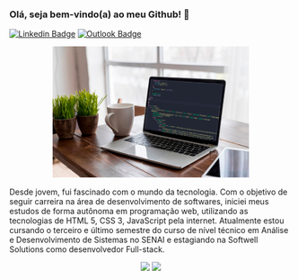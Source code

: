 
### Olá, seja bem-vindo(a) ao meu Github! 👋

[![Linkedin Badge](https://img.shields.io/badge/-LinkedIn-blue?style=flat-square&logo=Linkedin&logoColor=white&link=https://www.linkedin.com/in/dereklamego/)](https://www.linkedin.com/in/dereklamego/)  [![Outlook Badge](https://img.shields.io/badge/email--000?style=social&logo=microsoft-outlook&logoColor=0078d4&link=mailto:derek.lamego@outlook.com)](mailto:derek.lamego@uotlook.com)

<p align="center">
  <img src="https://github.com/dereklamego/dereklamego/blob/main/laptops.png" width="350" title="hover text">
</p>

Desde jovem, fui fascinado com o mundo da tecnologia. Com o objetivo de seguir carreira na área de desenvolvimento de softwares, iniciei meus estudos de forma autônoma em programação web, utilizando as tecnologias de HTML 5, CSS 3, JavaScript pela internet. Atualmente estou cursando o terceiro e último semestre do curso de nível técnico em Análise e Desenvolvimento de Sistemas no SENAI e estagiando na Softwell Solutions como desenvolvedor Full-stack.

<p align="center">
  
  <img width="400px" src="https://github-readme-stats.vercel.app/api/top-langs/?username=dereklamego&hide=html&layout=compact&theme=tokyonight" />
  <img width="434px" src="https://github-readme-stats.vercel.app/api?username=dereklamego&theme=tokyonight&show_icons=true" />
  
</p>
